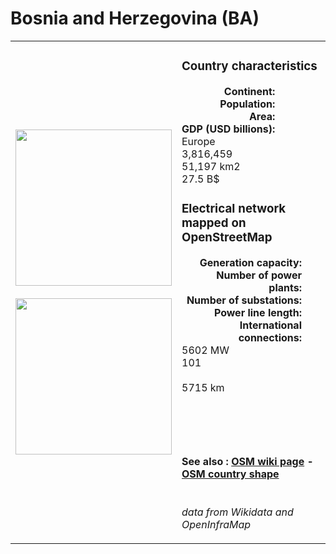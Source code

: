 # Bosnia and Herzegovina (BA)

<table width="90%">
<tr>
<td>
<img src="http://commons.wikimedia.org/wiki/Special:FilePath/Flag%20of%20Bosnia%20and%20Herzegovina.svg" width="250">
<br><br>
<img src="http://commons.wikimedia.org/wiki/Special:FilePath/Bosnia%20and%20Herzegovina%20%28orthographic%20projection%29.svg" width="250"></td>
<td>
<h3>Country characteristics</h3>
<div style="display: inline-block;text-align:right;margin-right:30px;font-weight: bold;">
Continent:<br>Population:<br>Area:<br>GDP (USD billions):
</div>
<div style="display: inline-block;">
Europe<br>3,816,459<br>51,197 km2<br>27.5 B$
</div>
<h3>Electrical network mapped on OpenStreetMap</h3>
<div style="display: inline-block;text-align:right;margin-right:30px;font-weight: bold;">Generation capacity:<br>
Number of power plants:<br>
Number of substations:<br>
Power line length:<br>
International connections:<br>
</div>
<div style="display: inline-block;">5602 MW<br>
101<br>
<br>
5715 km<br>
<br>
</div>

<br><br><h4>See also :
<a href="https://wiki.openstreetmap.org/wiki/Power_networks/Bosnia and Herzegovina" target="_blank">OSM wiki page</a> -
<a href="https://openstreetmap.org/relation/2528142" target="_blank">OSM country shape</a>
</h4>

<br><i>data from Wikidata and OpenInfraMap</i>
</td>
</tr>
</table>




